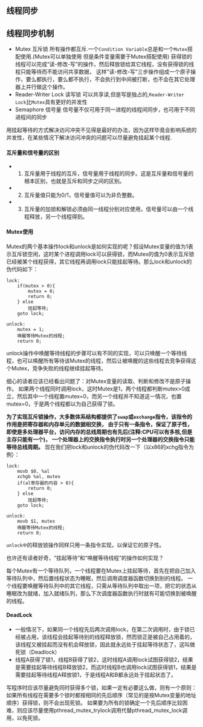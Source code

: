 ## 线程同步

## 线程同步机制

 - Mutex 互斥锁 所有操作都互斥.一个`Condition Variable`总是和一个`Mutex`搭配使用.(Mutex可以单独使用 但是条件变量需要于Mutex搭配使用) 
   获得锁的线程可以完成“读-修改-写”的操作，然后释放锁给其它线程，没有获得锁的线程只能等待而不能访问共享数据，
   这样"读-修改-写"三步操作组成一个原子操作，要么都执行，要么都不执行，不会执行到中间被打断，也不会在其它处理器上并行做这个操作。
 - Reader-Writer Lock 读写锁 可以共享读,但是写是独占的,`Reader-Writer Lock`比`Mutex`具有更好的并发性
 - Semaphore 信号量 信号量不仅可用于同一进程的线程间同步，也可用于不同进程间的同步

用挂起等待的方式解决访问冲突不见得是最好的办法，因为这样毕竟会影响系统的并发性，在某些情况下解决访问冲突的问题可以尽量避免挂起某个线程.

#### 互斥量和信号量的区别 

 - 1. 互斥量用于线程的互斥，信号量用于线程的同步。这是互斥量和信号量的根本区别，也就是互斥和同步之间的区别。
 - 2. 互斥量值只能为0/1，信号量值可以为非负整数。
 - 3. 互斥量的加锁和解锁必须由同一线程分别对应使用，信号量可以由一个线程释放，另一个线程得到。

#### Mutex使用

Mutex的两个基本操作lock和unlock是如何实现的呢？假设Mutex变量的值为1表示互斥锁空闲，这时某个进程调用lock可以获得锁，而Mutex的值为0表示互斥锁已经被某个线程获得，其它线程再调用lock只能挂起等待。那么lock和unlock的伪代码如下：

    lock:
        if(mutex > 0){
            mutex = 0;
            return 0;
        } else
            挂起等待;
        goto lock;
    
    unlock:
        mutex = 1;
        唤醒等待Mutex的线程;
        return 0;
        
unlock操作中唤醒等待线程的步骤可以有不同的实现，可以只唤醒一个等待线程，也可以唤醒所有等待该Mutex的线程，然后让被唤醒的这些线程去竞争获得这个Mutex，竞争失败的线程继续挂起等待。

细心的读者应该已经看出问题了：对Mutex变量的读取、判断和修改不是原子操作。
如果两个线程同时调用lock，这时Mutex是1，两个线程都判断mutex>0成立，然后其中一个线程置mutex=0，而另一个线程并不知道这一情况，也置mutex=0，于是两个线程都以为自己获得了锁。

**为了实现互斥锁操作，大多数体系结构都提供了`swap`或`exchange`指令，该指令的作用是把寄存器和内存单元的数据相交换，
由于只有一条指令，保证了原子性，即使是多处理器平台，访问内存的总线周期也有先后(注释:CPU可以有多核,但是主存只能有一个)，
一个处理器上的交换指令执行时另一个处理器的交换指令只能等待总线周期。**
现在我们把lock和unlock的伪代码改一下（以x86的xchg指令为例）：

    lock:
        movb $0, %al
        xchgb %al, mutex
        if(al寄存器的内容 > 0){
            return 0;
        } else
            挂起等待;
        goto lock;
    
    unlock:
        movb $1, mutex
        唤醒等待Mutex的线程;
        return 0;
        
`unlock中`的释放锁操作同样只用一条指令实现，以保证它的原子性。

也许还有读者好奇，“挂起等待”和“唤醒等待线程”的操作如何实现？

每个Mutex有一个等待队列，一个线程要在Mutex上挂起等待，首先在把自己加入等待队列中，然后置线程状态为睡眠，然后调用调度器函数切换到别的线程。
一个线程要唤醒等待队列中的其它线程，只需从等待队列中取出一项，把它的状态从睡眠改为就绪，加入就绪队列，那么下次调度器函数执行时就有可能切换到被唤醒的线程。

#### DeadLock

 - 一般情况下，如果同一个线程先后两次调用lock，在第二次调用时，由于锁已经被占用，该线程会挂起等待别的线程释放锁，然而锁正是被自己占用着的，该线程又被挂起而没有机会释放锁，因此就永远处于挂起等待状态了，这叫做死锁（Deadlock）
 - 线程A获得了锁1，线程B获得了锁2，这时线程A调用lock试图获得锁2，结果是需要挂起等待线程B释放锁2，而这时线程B也调用lock试图获得锁1，结果是需要挂起等待线程A释放锁1，于是线程A和B都永远处于挂起状态了。

写程序时应该尽量避免同时获得多个锁，如果一定有必要这么做，则有一个原则：如果所有线程在需要多个锁时都按相同的先后顺序（常见的是按Mutex变量的地址顺序）获得锁，则不会出现死锁。
如果要为所有的锁确定一个先后顺序比较困难，则应该尽量使用pthread_mutex_trylock调用代替pthread_mutex_lock调用，以免死锁。


 

